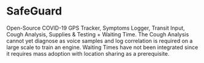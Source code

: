 # SafeGuard
Open-Source COVID-19 GPS Tracker, Symptoms Logger, Transit Input, Cough Analysis, Supplies &amp; Testing + Waiting Time.
The Cough Analysis cannot yet diagnose as voice samples and log correlation is required on a large scale to train an engine.
Waiting Times have not been integrated since it requires mass adoption with location sharing as a prerequisite.
